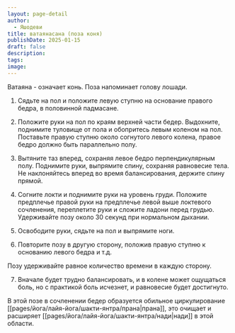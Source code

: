 ```yaml
---
layout: page-detail
author:
  - Яшодеви
title: ватаянасана (поза коня)
publishDate: 2025-01-15
draft: false
description: 
tags: 
image:
---
```

Ватаяна - означает конь. Поза напоминает голову лошади. 

1. Сядьте на пол и положите левую ступню на основание правого бедра, в половинной падмасане. 

2. Положите руки на пол по краям верхней части бедер. Выдохните, поднимите туловище от пола и обопритесь левым коленом на пол. Поставьте правую ступню около согнутого левого колена, правое бедро должно быть параллельно полу. 

3. Вытяните таз вперед, сохраняя левое бедро перпендикулярным полу. Поднимите руки, выпрямите спину, сохраняя равновесие тела. Не наклоняйтесь вперед во время балансирования, держите спину прямой. 

4. Согните локти и поднимите руки на уровень груди. Положите предплечье правой руки на предплечье левой выше локтевого сочленения, переплетите руки и сложите ладони перед грудью. Удерживайте позу около 30 секунд при нормальном дыхании. 

5. Освободите руки, сядьте на пол и выпрямите ноги. 

6. Повторите позу в другую сторону, положив правую ступню к основанию левого бедра и т.д. 

Позу удерживайте равное количество времени в каждую сторону. 

7. Вначале будет трудно балансировать, и в колене может ощущаться боль, но с практикой боль исчезнет, и равновесие будет достигнуто. 

В этой позе в сочленении бедер образуется обильное циркулирование [[pages/йога/лайя-йога/шакти-янтра/прана|прана]], это очищает и расширяет [[pages/йога/лайя-йога/шакти-янтра/нади|нади]] в этой области.